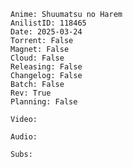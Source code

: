 ```Metadata
Anime: Shuumatsu no Harem
AnilistID: 118465
Date: 2025-03-24
Torrent: False
Magnet: False
Cloud: False
Releasing: False
Changelog: False
Batch: False
Rev: True
Planning: False
```

```Info
Video:

Audio:

Subs:

```

```Changelog

```

```Arquivos

```
